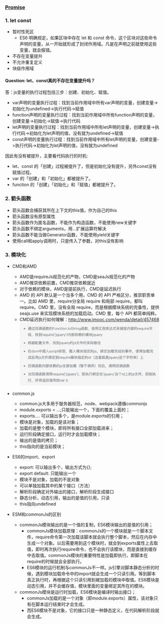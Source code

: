 ### [Promise](Promise.md)
 
### 1. let const
- 暂时性死区
  - ES6 明确规定，如果区块中存在 let 和 const 命令，这个区块对这些命令声明的变量，从⼀开始就形成了封闭作⽤域。凡是在声明之前就使⽤这些变量，就会报错。
- 不存在变量提升
- 不允许重复定义
- 块级作⽤域

#### Question: let、const真的不存在变量提升吗？  
答：js变量的执行过程包括三步：创建、初始化、赋值。  
- var声明的变量执行过程：找到当前作用域中所有var声明的变量，创建变量->初始化为undefined->执行代码->赋值  
- function声明的变量执行过程：找到当前作用域中所有function声明的变量，创建变量->初始化->赋值->执行代码  
- let声明的变量执行过程：找到当前作用域中所有let声明的变量，创建变量->执行代码->初始化为let声明的值，没有就为undefined->赋值  
- const声明的变量执行过程：找到当前作用域中所有let声明的变量，创建变量->执行代码->初始化为let声明的值，没有就为undefined

因此有没有被提升，主要看代码执行的时机:  
- let、const 的「创建」过程被提升了，但是初始化没有提升，另外const没有赋值过程。
- var 的「创建」和「初始化」都被提升了。
- function 的「创建」「初始化」和「赋值」都被提升了。

### 2. 箭头函数
- 箭头函数会捕获其所在上下⽂的this值，作为⾃⼰的this
- 箭头函数没有原型属性
- 箭头函数作为匿名函数，不能作为构造函数，不能使⽤new关键字
- 箭头函数不绑定arguments，⽤...扩展运算符解决
- 箭头函数不能当做Generator函数，不能使⽤yield关键字
- 使⽤call和apply调⽤时，只是传⼊了参数，对this没有影响

### 3. 模块化
- CMD和AMD
  - AMD是requireJs规范化的产物，CMD是seaJs规范化的产物
  - AMD推崇依赖前置，CMD推崇依赖就近
  - 对于依赖的模块，AMD是提前执⾏，CMD是延迟执⾏
  - AMD 的 API 默认是⼀个当多个⽤，CMD 的 API 严格区分，推崇职责单⼀。⽐如 AMD ⾥，require分全局 require 和局部 require，都叫 require。CMD ⾥，没有全局 require，⽽是根据模块系统的完备性，提供 seajs.use 来实现模块系统的加载启动。CMD ⾥，每个 API 都简单纯粹。
  - CMD延迟执⾏如何理解：http://www.imooc.com/wenda/detail/457468
  ![](images/cmd.png)
  
- common.js
  - common.js⼤多⽤于服务器规范，node、webpack遵循commonjs
  - module.exports = ...;只能输出⼀个，下⾯的覆盖上⾯的；
  - exports.... 可以输出多个，是module.exports的引⽤；
  - 模块是对象，加载的是该对象；
  - 加载的是整个模块，即将所有接⼝全部加载进来；
  - 运⾏阶段确定接⼝，运⾏时才会加载模块；
  - 输出的是值的拷⻉；
  - this指向的是当前模块；
  
- ES6的import、export
  - export: 可以输出多个，输出⽅式为{};
  - export default: 只能输出⼀个
  - 模块不是对象，加载的不是对象
  - 可以单独加载其中的某个接⼝（⽅法）
  - 解析阶段确定对外输出的接⼝，解析阶段⽣成接⼝
  - 静态分析，动态引⽤，输出的是值的引⽤，只读
  - this指向undefined
  
- ESM和commonJs的区别
  - commonJs模块输出的是⼀个值的复制，ES6模块输出的是值的引⽤；
    - commonJs模块加载原理：commonJs的⼀个模块就是⼀个脚本⽂件，require命令第⼀次加载该脚本就会执⾏整个脚本，然后在内存中⽣成⼀个对象。以后需要⽤到这个模块时，就会到exports属性上去取值，即时再次执⾏require命令，也不会执⾏该模块，⽽是直接到缓存中去取值。commonJs模块的重要特性是加载即执⾏，即脚本在require的时候就会全部执⾏。
    - ES6模块的运⾏机制与commonJs不⼀样。js引擎对脚本静态分析的时候，遇到模块加载命令中的import就会⽣成⼀个只读引⽤。等到脚本真正执⾏时，再根据这个只读引⽤到被加载的模块中取值。ES6模块是动态引⽤，并不会缓存值，模块⾥⾯的变量绑定其所在的模块。
  - commonJs模块是运⾏时加载，ES6模块是编译时输出接⼝；
    - commonJs加载的是⼀个对象（即module.exports）属性，该对象只有在脚本运⾏结束时才会⽣成。
    - ⽽ES6模块不是对象，它的接⼝只是⼀种静态定义，在代码解析阶段就会⽣成。
  